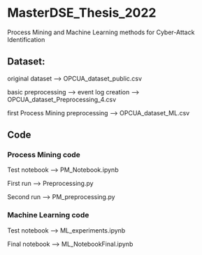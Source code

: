# MasterDSE_Thesis_2022
Process Mining and Machine Learning methods for Cyber-Attack Identification

## Dataset:
original dataset  --> OPCUA_dataset_public.csv

basic preprocessing --> event log creation --> OPCUA_dataset_Preprocessing_4.csv

first Process Mining preprocessing --> OPCUA_dataset_ML.csv

## Code
### Process Mining code
Test notebook  --> PM_Notebook.ipynb

First run --> Preprocessing.py

Second run  --> PM_preprocessing.py

### Machine Learning code
Test notebook --> ML_experiments.ipynb

Final notebook  --> ML_NotebookFinal.ipynb
